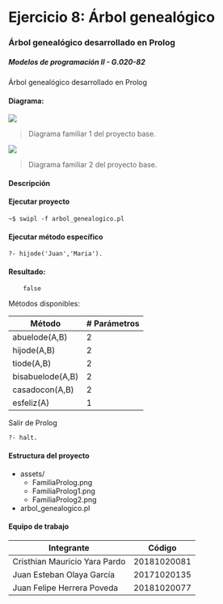 # Ejercicio 8: Árbol genealógico
### Árbol genealógico desarrollado en Prolog
##### Modelos de programación II - G.020-82

Árbol genealógico desarrollado en Prolog


#### Diagrama:

![](https://github.com/FelipeH22/ejercicio_prolog/blob/master/assets/FamiliaProlog_1.png)

> Diagrama familiar 1 del proyecto base.


![](https://github.com/FelipeH22/ejercicio_prolog/blob/master/assets/FamiliaProlog_2.png)

> Diagrama familiar 2 del proyecto base.

#### Descripción



#### Ejecutar proyecto
```
~$ swipl -f arbol_genealogico.pl
```

#### Ejecutar método específico
```
?- hijode('Juan','Maria').
```

#### Resultado:
```
    false
```

Métodos disponibles:

Método | # Parámetros
------------- | -------------
abuelode(A,B)  | 2
hijode(A,B)  | 2
tiode(A,B) | 2
bisabuelode(A,B)  | 2
casadocon(A,B)  | 2
esfeliz(A)  | 1

Salir de Prolog
```
?- halt.
```

#### Estructura del proyecto
+ assets/
    + FamiliaProlog.png
    + FamiliaProlog1.png
    + FamiliaProlog2.png
+ arbol_genealogico.pl


#### Equipo de trabajo

Integrante  | Código
------------- | -------------
Cristhian Mauricio Yara Pardo | 20181020081
Juan Esteban Olaya García | 20171020135
Juan Felipe Herrera Poveda | 20181020077
